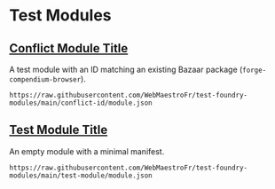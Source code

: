 # Test Modules

## [Conflict Module Title](https://raw.githubusercontent.com/WebMaestroFr/test-foundry-modules/main/conflict-id/module.json)

A test module with an ID matching an existing Bazaar package (`forge-compendium-browser`).

```
https://raw.githubusercontent.com/WebMaestroFr/test-foundry-modules/main/conflict-id/module.json
```

## [Test Module Title](https://raw.githubusercontent.com/WebMaestroFr/test-foundry-modules/main/test-module/module.json)

An empty module with a minimal manifest.

```
https://raw.githubusercontent.com/WebMaestroFr/test-foundry-modules/main/test-module/module.json
```

